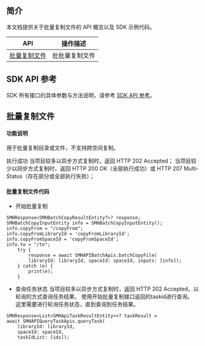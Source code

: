 ## 简介

本文档提供关于批量复制文件的 API 概览以及 SDK 示例代码。

| API                                                          | 操作描述                         |
| ------------------------------------------------------------ | -------------------------------- |
| [批量复制文件](https://cloud.tencent.com/document/product/1339/71258) | 批批量复制文件         |

## SDK API 参考

SDK 所有接口的具体参数与方法说明，请参考 [SDK API 参考](https://smh-sdk-doc-1253960454.cos.ap-guangzhou.myqcloud.com/flutter_api_doc/api/index.html)。

## 批量复制文件

#### 功能说明

用于批量复制目录或文件，不支持跨空间复制。

执行成功
当项目较多以异步方式复制时，返回 HTTP 202 Accepted；
当项目较少以同步方式复制时，返回 HTTP 200 OK（全部执行成功）或 HTTP 207 Multi-Status（存在部分或全部执行失败）；


#### 批量复制文件代码
* 开始批量复制
```
SMHResponse<SMHBatchCopyResultEntity?>? response;
SMHBatchCopyInputEntity info = SMHBatchCopyInputEntity();
info.copyFrom = "/copyFrom";
info.copyFromLibraryId = 'copyFromLibraryId';
info.copyFromSpaceId = 'copyFromSpaceId';
info.to = "/to";
    try {
        response = await SMHAPIBatchApis.batchCopyFile(
        libraryId: libraryId, spaceId: spaceId, inputs: [info]);
    } catch (e) {
        print(e);
    }
```

* 查询任务状态
当项目较多以异步方式复制时，返回 HTTP 202 Accepted，以轮询的方式查询任务结果。
使用开始批量复制接口返回的taskid进行查询。
这里需要进行轮询任务状态，直到查询到任务结果。
```
SMHResponse<List<SMHApiTaskResultEntity>>? taskResult =
await SMHAPIQueryTaskApis.queryTask(
    libraryId: libraryId,
    spaceId: spaceId,
    taskIdList: [ids]);
```